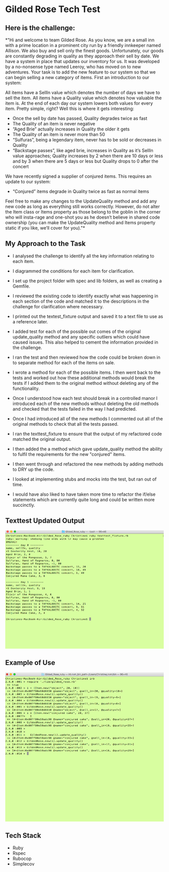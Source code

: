 # Gilded Rose Tech Test

## Here is the challenge:

*"Hi and welcome to team Gilded Rose. As you know, we are a small inn with a prime location in a prominent city run by a friendly innkeeper named Allison. We also buy and sell only the finest goods. Unfortunately, our goods are constantly degrading in quality as they approach their sell by date. We have a system in place that updates our inventory for us. It was developed by a no-nonsense type named Leeroy, who has moved on to new adventures. Your task is to add the new feature to our system so that we can begin selling a new category of items. First an introduction to our system:

All items have a SellIn value which denotes the number of days we have to sell the item. All items have a Quality value which denotes how valuable the item is. At the end of each day our system lowers both values for every item. Pretty simple, right? Well this is where it gets interesting:

- Once the sell by date has passed, Quality degrades twice as fast
- The Quality of an item is never negative
- “Aged Brie” actually increases in Quality the older it gets
- The Quality of an item is never more than 50
- “Sulfuras”, being a legendary item, never has to be sold or decreases in Quality
- “Backstage passes”, like aged brie, increases in Quality as it’s SellIn value approaches; Quality increases by 2 when there are 10 days or less and by 3 when there are 5 days or less but Quality drops to 0 after the concert

We have recently signed a supplier of conjured items. This requires an update to our system:

* “Conjured” items degrade in Quality twice as fast as normal items

Feel free to make any changes to the UpdateQuality method and add any new code as long as everything still works correctly. However, do not alter the Item class or Items property as those belong to the goblin in the corner who will insta-rage and one-shot you as he doesn’t believe in shared code ownership (you can make the UpdateQuality method and Items property static if you like, we’ll cover for you)."*

## My Approach to the Task

* I analysed the challenge to identify all the key information relating to each item.

* I diagrammed the conditions for each item for clarification.

* I set up the project folder with spec and lib folders, as well as creating a Gemfile.

* I reviewed the existing code to identify exactly what was happening in each section of the code and matched it to the descriptions in the challenge for clarification where necessary.

* I printed out the textest_fixture output and saved it to a text file to use as a reference later.

* I added test for each of the possible out comes of the original update_quality method and any specific outliers which could have caused issues. This also helped to cement the information provided in the challenge.

* I ran the test and then reviewed how the code could be broken down in to separate method for each of the items on sale.

* I wrote a method for each of the possible items. I then went back to the tests and worked out how these additional methods would break the tests if I added them to the original method without deleting any of the functionality.

* Once I understood how each test should break in a controlled manor I introduced each of the new methods without deleting the old methods and checked that the tests failed in the way I had predicted.

* Once I had introduced all of the new methods I commented out all of the original methods to check that all the tests passed.  

* I ran the texttest_fixture to ensure that the output of my refactored code matched the original output.

* I then added the a method which gave update_quality method the ability to fulfil the requirements for the new "conjured" items.

* I then went through and refactored the new methods by adding methods to DRY up the code.

* I looked at implementing stubs and mocks into the test, but ran out of time.

* I would have also liked to have taken more time to refactor the if/else statements which are currently quite long and could be written more succinctly.

## Texttest Updated Output 
![Alt text](texttest_fixture_output_update.png?raw=true)


## Example of Use
![Alt text](running_code_irb.png?raw=true)

## Tech Stack

* Ruby
* Rspec
* Rubocop
* Simplecov
